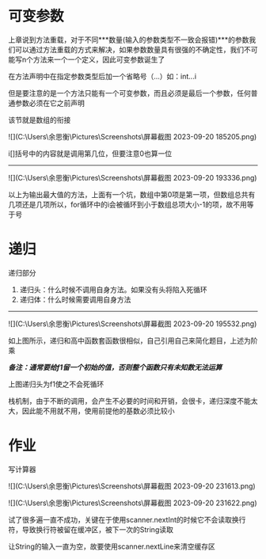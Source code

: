 # 可变参数

上章说到方法重载，对于不同***数量(输入的参数类型不一致会报错)***的参数我们可以通过方法重载的方式来解决，如果参数数量具有很强的不确定性，我们不可能写n个方法来一个一个定义，因此可变参数诞生了

在方法声明中在指定参数类型后加一个省略号（...）如：int...i

但是要注意的是一个方法只能有一个可变参数，而且必须是最后一个参数，任何普通参数必须在它之前声明

该节就是数组的衔接

![](C:\Users\余思衡\Pictures\Screenshots\屏幕截图 2023-09-20 185205.png)

i[]括号中的内容就是调用第几位，但要注意0也算一位

---

![](C:\Users\余思衡\Pictures\Screenshots\屏幕截图 2023-09-20 193336.png)

以上为输出最大值的方法，上面有一个坑，数组中第0项是第一项，但数组总共有几项还是几项所以，for循环中的i会被循环到小于数组总项大小-1的项，故不用等于号

# 递归

递归部分

1. 递归头：什么时候不调用自身方法。如果没有头将陷入死循环
2. 递归体：什么时候需要调用自身方法

---

![](C:\Users\余思衡\Pictures\Screenshots\屏幕截图 2023-09-20 195532.png)

如上图所示，递归和高中函数套函数很相似，自己引用自己来简化题目，上述为阶乘

***备注：通常要给f1留一个初始的值，否则整个函数只有未知数无法运算***

上图递归头为f1使之不会死循环

栈机制，由于不断的调用，会产生不必要的时间和开销，会很卡，递归深度不能太大，因此能不用就不用，使用前提他的基数必须比较小

# 作业

写计算器

![](C:\Users\余思衡\Pictures\Screenshots\屏幕截图 2023-09-20 231613.png)

![](C:\Users\余思衡\Pictures\Screenshots\屏幕截图 2023-09-20 231622.png)

试了很多遍一直不成功，关键在于使用scanner.nextInt的时候它不会读取换行符，导致换行符被留在缓冲区，被下一次的String读取

让String的输入一直为空，故要使用scanner.nextLine来清空缓存区
